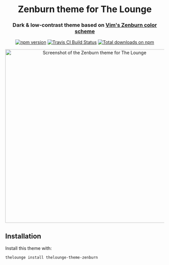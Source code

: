 <h1 align="center">
	Zenburn theme for The Lounge
</h1>

<h3 align="center">
	Dark & low-contrast theme based on <a href="http://kippura.org/zenburnpage/">Vim's Zenburn color scheme</a>
</h3>

<p align="center">
	<a href="https://yarn.pm/thelounge-theme-zenburn"><img
		alt="npm version"
		src="https://img.shields.io/npm/v/thelounge-theme-zenburn.svg?style=flat-square"></a>
	<a href="https://travis-ci.com/thelounge/thelounge-theme-zenburn"><img
		alt="Travis CI Build Status"
		src="https://img.shields.io/travis/com/thelounge/thelounge-theme-zenburn/master.svg?&style=flat-square"></a>
	<a href="https://npm-stat.com/charts.html?package=thelounge-theme-zenburn&from=2016-02-12"><img
		alt="Total downloads on npm"
		src="https://img.shields.io/npm/dt/thelounge-theme-zenburn.svg?colorB=007dc7&style=flat-square"></a>
</p>

<p align="center">
	<img src="screenshot.png" alt="Screenshot of the Zenburn theme for The Lounge" width="550">
</p>

## Installation

Install this theme with:

```sh
thelounge install thelounge-theme-zenburn
```
